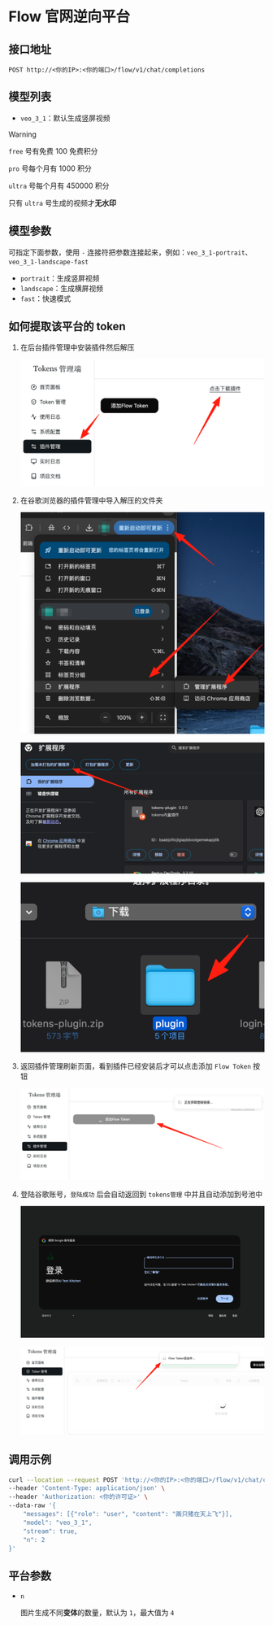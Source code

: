 # Flow 官网逆向平台

## 接口地址

```curl
POST http://<你的IP>:<你的端口>/flow/v1/chat/completions
```

## 模型列表

- `veo_3_1`：默认生成竖屏视频

> [!WARNING]
>
> `free` 号有免费 100 免费积分
>
> `pro` 号每个月有 1000 积分
>
> `ultra` 号每个月有 450000 积分
>
> 只有 `ultra` 号生成的视频才**无水印**

## 模型参数

可指定下面参数，使用 `-` 连接符把参数连接起来，例如：`veo_3_1-portrait`、`veo_3_1-landscape-fast`

- `portrait`：生成竖屏视频
- `landscape`：生成横屏视频
- `fast`：快速模式

## 如何提取该平台的 token

1. 在后台插件管理中安装插件然后解压

   ![0edeffcf5a473a31361bb8e0a77b9189.png](/0edeffcf5a473a31361bb8e0a77b9189.png)

2. 在谷歌浏览器的插件管理中导入解压的文件夹

   ![04563c906701e8bdb2ca9080abf1ddf3.png](/04563c906701e8bdb2ca9080abf1ddf3.png)

   ![2bcea57f1b869e4c15b8f83962d0a615.png](/2bcea57f1b869e4c15b8f83962d0a615.png)

   ![df2beb27952e0523390419952b1ab0a1.png](/df2beb27952e0523390419952b1ab0a1.png)

3. 返回插件管理刷新页面，看到插件已经安装后才可以点击添加 `Flow Token` 按钮

   ![cc31d927c59c83d68685b514f29933d5.png](/cc31d927c59c83d68685b514f29933d5.png)

4. 登陆谷歌账号，`登陆成功` 后会自动返回到 `tokens管理` 中并且自动添加到号池中

   ![5a94bb398b6a8d20542a52ef1447cb37.png](/5a94bb398b6a8d20542a52ef1447cb37.png)

   ![9e82c16b4b009c5449e47d9afb67d79b.png](/9e82c16b4b009c5449e47d9afb67d79b.png)

## 调用示例

```bash
curl --location --request POST 'http://<你的IP>:<你的端口>/flow/v1/chat/completions' \
--header 'Content-Type: application/json' \
--header 'Authorization: <你的许可证>' \
--data-raw '{
    "messages": [{"role": "user", "content": "画只猪在天上飞"}],
    "model": "veo_3_1",
    "stream": true,
    "n": 2
}'
```

## 平台参数

- `n`

  图片生成不同**变体**的数量，默认为 `1`，最大值为 `4`

